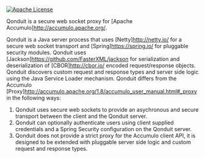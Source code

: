 [![Apache License][li]][ll]

Qonduit is a secure web socket proxy for [Apache Accumulo]<http://accumulo.apache.org/>.

Qonduit is a Java server process that uses [Netty]<http://netty.io/> for a secure web socket transport and [Spring]<https://spring.io/> for pluggable security modules. Qonduit uses [Jackson]<https://github.com/FasterXML/jackson> for serialization and deserialization of [CBOR]<http://cbor.io/> encoded request/response objects. Qonduit discovers custom request and response types and server side logic using the Java Service Loader mechanism. Qonduit differs from the Accumulo [Proxy]<http://accumulo.apache.org/1.8/accumulo_user_manual.html#_proxy> in the following ways:

1. Qonduit uses secure web sockets to provide an asychronous and secure transport between the client and the Qonduit server.
2. Qonduit can optionally authenticate users using client supplied credentials and a Spring Security configuration on the Qonduit server.
3. Qonduit does not provide a strict proxy for the Accumulo client API, it is designed to be extended with pluggable server side logic and custom request and response types.

[li]: http://img.shields.io/badge/license-ASL-blue.svg
[ll]: https://www.apache.org/licenses/LICENSE-2.0
